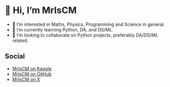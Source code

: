 # 👋 Hi, I’m MrIsCM
- 👀 I’m interested in Maths, Physics, Programming and Science in general.
- 🌱 I’m currently learning Python, DA, and DS/ML.
- 💞️ I’m looking to collaborate on Python projects, preferably DA/DS/ML related.

## Social
- [MrIsCM on Kaggle](https://www.kaggle.com/mriscm)
- [MrIsCM on GitHub](https://github.com/MrIsCM)
- [MrIsCM on X](https://x.com/SharpAnalytic)
